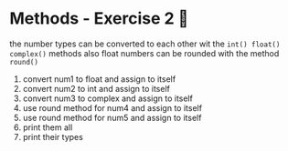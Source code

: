 # Methods - Exercise 2 🐍

the number types can be converted to each other
wit the
`int() float() complex()` methods
also float numbers can be rounded with the method `round()`

1. convert num1 to float and assign to itself
2. convert num2 to int and assign to itself
3. convert num3 to complex and assign to itself
4. use round method for num4 and assign to itself
5. use round method for num5 and assign to itself
6. print them all
7. print their types

